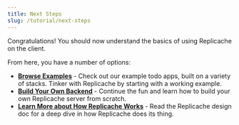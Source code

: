 ```yaml
---
title: Next Steps
slug: /tutorial/next-steps
---
```


Congratulations! You should now understand the basics of using Replicache on the client.

From here, you have a number of options:

- **[Browse Examples](/examples/todo)** - Check out our example todo apps, built on a variety of stacks. Tinker with Replicache by starting with a working example.
- **[Build Your Own Backend](/byob/intro)** - Continue the fun and learn how to build your own Replicache server from scratch.
- **[Learn More about How Replicache Works](/concepts/how-it-works)** - Read the Replicache design doc for a deep dive in how Replicache does its thing.
